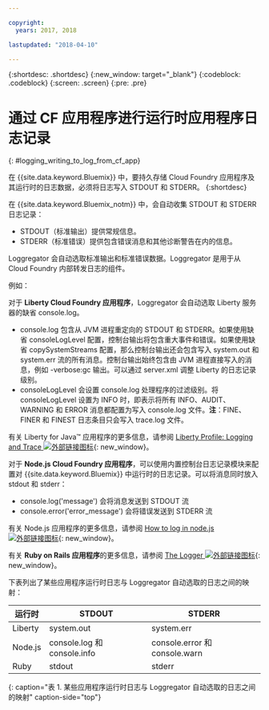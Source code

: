 ```yaml
---

copyright:
  years: 2017, 2018

lastupdated: "2018-04-10"

---
```



{:shortdesc: .shortdesc}
{:new_window: target="_blank"}
{:codeblock: .codeblock}
{:screen: .screen}
{:pre: .pre}

# 通过 CF 应用程序进行运行时应用程序日志记录
{: #logging_writing_to_log_from_cf_app}

在 {{site.data.keyword.Bluemix}} 中，要持久存储 Cloud Foundry 应用程序及其运行时的日志数据，必须将日志写入 STDOUT 和 STDERR。
{:shortdesc}

在 {{site.data.keyword.Bluemix_notm}} 中，会自动收集 STDOUT 和 STDERR 日志记录：

* STDOUT（标准输出）提供常规信息。  
* STDERR（标准错误）提供包含错误消息和其他诊断警告在内的信息。 

Loggregator 会自动选取标准输出和标准错误数据。Loggregator 是用于从 Cloud Foundry 内部转发日志的组件。 

例如： 

对于 **Liberty Cloud Foundry 应用程序**，Loggregator 会自动选取 Liberty 服务器的缺省 console.log。 

* console.log 包含从 JVM 进程重定向的 STDOUT 和 STDERR。如果使用缺省 consoleLogLevel 配置，控制台输出将包含重大事件和错误。如果使用缺省 copySystemStreams 配置，那么控制台输出还会包含写入 system.out 和 system.err 流的所有消息。控制台输出始终包含由 JVM 进程直接写入的消息，例如 -verbose:gc 输出。可以通过 server.xml 调整 Liberty 的日志记录级别。
* consoleLogLevel 会设置 console.log 处理程序的过滤级别。将 consoleLogLevel 设置为 INFO 时，即表示将所有 INFO、AUDIT、WARNING 和 ERROR 消息都配置为写入 console.log 文件。**注**：FINE、FINER 和 FINEST 日志条目只会写入 trace.log 文件。

有关 Liberty for Java™ 应用程序的更多信息，请参阅 [Liberty Profile: Logging and Trace ![外部链接图标](../../../icons/launch-glyph.svg "外部链接图标")](http://www-01.ibm.com/support/knowledgecenter/was_beta_liberty/com.ibm.websphere.wlp.nd.multiplatform.doc/ae/rwlp_logging.html){: new_window}。

对于 **Node.js Cloud Foundry 应用程序**，可以使用内置控制台日志记录模块来配置对 {{site.data.keyword.Bluemix}} 中运行时的日志记录。可以将消息同时放入 stdout 和 stderr：

* console.log('message') 会将消息发送到 STDOUT 流
* console.error('error_message') 会将错误发送到 STDERR 流

有关 Node.js 应用程序的更多信息，请参阅 [How to log in node.js ![外部链接图标](../../../icons/launch-glyph.svg "外部链接图标")](https://docs.nodejitsu.com/articles/intermediate/how-to-log/){: new_window}。


有关 **Ruby on Rails 应用程序**的更多信息，请参阅 [The Logger ![外部链接图标](../../../icons/launch-glyph.svg "外部链接图标")](http://guides.rubyonrails.org/debugging_rails_applications.html#the-logger){: new_window}。

下表列出了某些应用程序运行时日志与 Loggregator 自动选取的日志之间的映射：

|**运行时**|**STDOUT**|**STDERR**|
|-----------------|-------------------|-------------------|
|Liberty|system.out|system.err|
|Node.js|console.log 和 console.info|console.error 和 console.warn|
|Ruby|stdout|stderr|
{: caption="表 1. 某些应用程序运行时日志与 Loggregator 自动选取的日志之间的映射" caption-side="top"}

